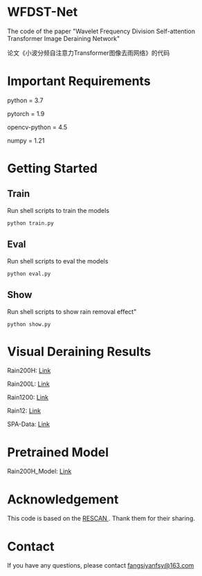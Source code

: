 # WFDST-Net
The code of the paper "Wavelet Frequency Division Self-attention Transformer Image Deraining Network"<br>
  
论文《小波分频自注意力Transformer图像去雨网络》的代码

# Important Requirements
python = 3.7  

pytorch = 1.9  

opencv-python = 4.5  

numpy = 1.21

# Getting Started
## Train
Run shell scripts to train the models  

`python train.py`

## Eval
Run shell scripts to eval the models  

`python eval.py`

## Show
Run shell scripts to show rain removal effect"  

`python show.py`

# Visual Deraining Results
Rain200H: [Link](https://pan.baidu.com/s/1VhZqN7piDIkSkj8NtyMyWg?pwd=1314)

Rain200L: [Link](https://pan.baidu.com/s/1ng7zi1nrtBuwLOqyx8ORYA?pwd=1314)

Rain1200: [Link](https://pan.baidu.com/s/1-bMHbhaRxtSIckAenhYcvQ?pwd=1314)

Rain12: [Link](https://pan.baidu.com/s/1ZjmXWOqIZU6LU0ljbJhS2Q?pwd=1314)

SPA-Data: [Link](https://pan.baidu.com/s/1TDnKKgHPkHFwcl3-mN0HDA?pwd=1314)

# Pretrained Model
Rain200H_Model: [Link](https://pan.baidu.com/s/1YX-IHZTNSnUCImgxFxhAQw?pwd=1314 )

# Acknowledgement
This code is based on the [RESCAN
](https://github.com/XiaLiPKU/RESCAN). Thank them for their sharing.

# Contact
If you have any questions, please contact fangsiyanfsy@163.com


